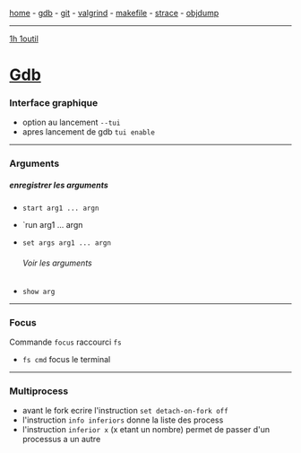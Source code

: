 [home](README.md) - [gdb](gdb.md) - [git](git.md) - [valgrind](valgrind.md) - [makefile](makefile.md) - [strace](strace.md) - [objdump](objdump.md)

***

[1h 1outil](C4A_-_1h1_Outil_-_GDB.pdf) 

# [Gdb](https://sourceware.org/gdb/current/onlinedocs/gdb.html/index.html#Top)

### Interface graphique

- option au lancement `--tui`
- apres lancement de gdb `tui enable`

***

### Arguments

##### enregistrer les arguments

- `start arg1 ... argn`

- `run arg1 ... argn

- `set args arg1 ... argn`
  
  ###### Voir les arguments

- `show arg`

***

### Focus

Commande `focus` raccourci `fs`

- `fs cmd` focus le terminal

***

### Multiprocess

- avant le fork ecrire l'instruction `set detach-on-fork off`
- l'instruction `info inferiors` donne la liste des process
- l'instruction `inferior x` (x etant un nombre) permet de passer d'un processus a un autre